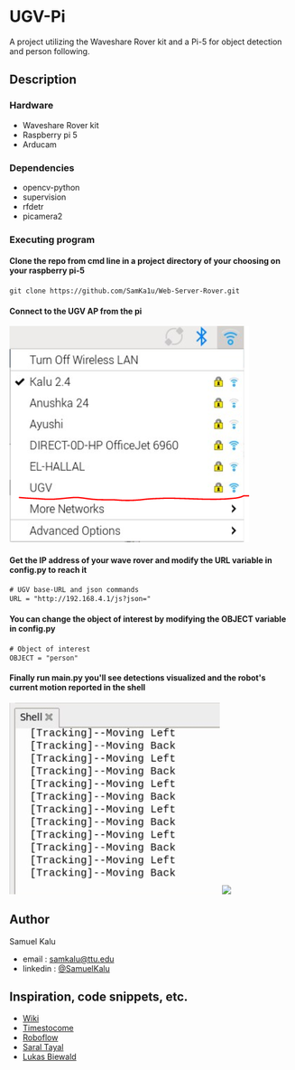 # UGV-Pi

   A project utilizing the Waveshare Rover kit and a Pi-5 for object detection and person following.

## Description

### Hardware

* Waveshare Rover kit
* Raspberry pi 5
* Arducam

### Dependencies

* opencv-python
* supervision
* rfdetr
* picamera2


### Executing program

#### Clone the repo from cmd line in a project directory of your choosing on your raspberry pi-5
```
git clone https://github.com/SamKa1u/Web-Server-Rover.git
```

####  Connect to the UGV AP from the pi
  <img src="images/ugv.PNG">

#### Get the IP address of your wave rover and modify the URL variable in config.py to reach it

```
# UGV base-URL and json commands
URL = "http://192.168.4.1/js?json="
```

####  You can change the object of interest by modifying the OBJECT variable in config.py
```
# Object of interest
OBJECT = "person"
```

#### Finally run main.py you'll see detections visualized and the robot's current motion reported in the shell
  <img src="images/shell.PNG">
  <img src="images/frame.PNG">




## Author

Samuel Kalu
  
* email : [samkalu@ttu.edu](mailto:samkalu@ttu.edu)
* linkedin : [@SamuelKalu](https://www.linkedin.com/in/samuel-kalu-74a359342/)


## Inspiration, code snippets, etc.

* [Wiki](https://www.waveshare.com/wiki/General_Driver_for_Robots)
* [Timestocome](https://github.com/timestocome/RaspberryPi-Robot/tree/master/Hardware)
* [Roboflow](https://github.com/roboflow/rf-detr)
* [Saral Tayal](https://www.instructables.com/Object-Finding-Personal-Assistant-Robot-Ft-Raspber/)
* [Lukas Biewald](https://www.oreilly.com/content/how-to-build-a-robot-that-sees-with-100-and-tensorflow/)
